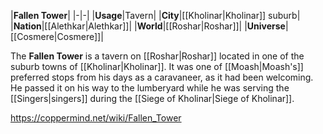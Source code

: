 |**Fallen Tower**|
|-|-|
|**Usage**|Tavern|
|**City**|[[Kholinar\|Kholinar]] suburb|
|**Nation**|[[Alethkar\|Alethkar]]|
|**World**|[[Roshar\|Roshar]]|
|**Universe**|[[Cosmere\|Cosmere]]|

The **Fallen Tower** is a tavern on [[Roshar\|Roshar]] located in one of the suburb towns of [[Kholinar\|Kholinar]].
It was one of [[Moash\|Moash's]] preferred stops from his days as a caravaneer, as it had been welcoming. He passed it on his way to the lumberyard while he was serving the [[Singers\|singers]] during the [[Siege of Kholinar\|Siege of Kholinar]].



https://coppermind.net/wiki/Fallen_Tower